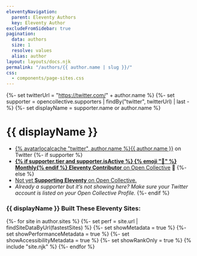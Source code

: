 ```yaml
---
eleventyNavigation:
  parent: Eleventy Authors
  key: Eleventy Author
excludeFromSidebar: true
pagination:
  data: authors
  size: 1
  resolve: values
  alias: author
layout: layouts/docs.njk
permalink: "/authors/{{ author.name | slug }}/"
css:
  - components/page-sites.css
---
```

{%- set twitterUrl = "https://twitter.com/" + author.name %}
{%- set supporter = opencollective.supporters | findBy("twitter", twitterUrl) | last -%}
{%- set displayName = supporter.name or author.name %}

# {{ displayName }}

* <a href="{{ twitterUrl }}">{% avatarlocalcache "twitter", author.name %}{{ author.name }}</a> on Twitter
{%- if supporter %}
* <a href="{{ supporter.profile }}" class="elv-externalexempt supporters-link" rel="nofollow"><strong>{% if supporter.tier and supporter.isActive %} {% emoji "📅" %} Monthly{% endif %} Eleventy Contributor</strong> on Open Collective</a> 🎈
{%- else %}
* <a href="https://opencollective.com/11ty">Not yet <strong>Supporting Eleventy</strong> on Open Collective.</a>
* <em>Already a supporter but it’s not showing here? Make sure your Twitter account is listed on your Open Collective Profile.</em>
{%- endif %}

### {{ displayName }} Built These Eleventy Sites:

<div class="lo sites-lo" style="--lo-margin-h: 2rem; --lo-margin-v: 1rem; --lo-stackpoint: 31.25em;">
{%- for site in author.sites %}
  {%- set perf = site.url | findSiteDataByUrl(fastestSites) %}
  {%- set showMetadata = true %}
  {%- set showPerformanceMetadata = true %}
  {%- set showAccessibilityMetadata = true %}
  {%- set showRankOnly = true %}
  {% include "site.njk" %}
{%- endfor %}
</div>